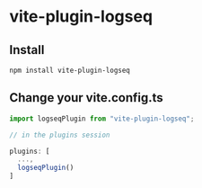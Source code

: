 # vite-plugin-logseq

## Install

`npm install vite-plugin-logseq`

## Change your vite.config.ts

```ts
import logseqPlugin from "vite-plugin-logseq";

// in the plugins session

plugins: [
  ...,
  logseqPlugin()
]
```
